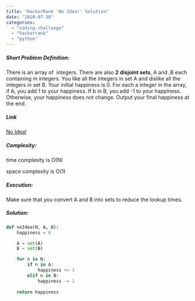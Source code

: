 ```yaml
---
title: "HackerRank 'No Idea!' Solution"
date: "2020-07-30"
categories: 
  - "coding-challenge"
  - "hackerrank"
  - "python"
---
```


##### Short Problem Definition:

There is an array of  integers. There are also **2** **disjoint sets**, A and ,B each containing m integers. You like all the integers in set A and dislike all the integers in set B. Your initial happiness is 0. For each a integer in the array, if A, you add 1 to your happiness. If b in B, you add -1 to your happiness. Otherwise, your happiness does not change. Output your final happiness at the end.

##### Link

[No Idea!](https://www.hackerrank.com/challenges/no-idea/problem)

##### Complexity:

time complexity is O(N)

space complexity is O(1)

##### Execution:

Make sure that you convert A and B into sets to reduce the lookup times.

##### Solution:

```python
def noIdea(N, A, B):
    happiness = 0

    A = set(A)
    B = set(B)

    for n in N:
        if n in A:
            happiness += 1
        elif n in B:
            happiness -= 1
    
    return happiness
```
